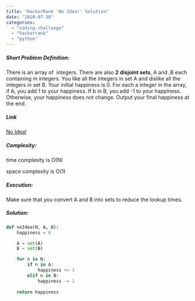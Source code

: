 ```yaml
---
title: "HackerRank 'No Idea!' Solution"
date: "2020-07-30"
categories: 
  - "coding-challenge"
  - "hackerrank"
  - "python"
---
```


##### Short Problem Definition:

There is an array of  integers. There are also **2** **disjoint sets**, A and ,B each containing m integers. You like all the integers in set A and dislike all the integers in set B. Your initial happiness is 0. For each a integer in the array, if A, you add 1 to your happiness. If b in B, you add -1 to your happiness. Otherwise, your happiness does not change. Output your final happiness at the end.

##### Link

[No Idea!](https://www.hackerrank.com/challenges/no-idea/problem)

##### Complexity:

time complexity is O(N)

space complexity is O(1)

##### Execution:

Make sure that you convert A and B into sets to reduce the lookup times.

##### Solution:

```python
def noIdea(N, A, B):
    happiness = 0

    A = set(A)
    B = set(B)

    for n in N:
        if n in A:
            happiness += 1
        elif n in B:
            happiness -= 1
    
    return happiness
```
